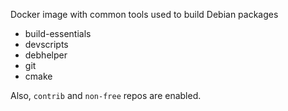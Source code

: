 Docker image with common tools used to build Debian packages

- build-essentials
- devscripts
- debhelper
- git
- cmake

Also, `contrib` and `non-free` repos are enabled.
